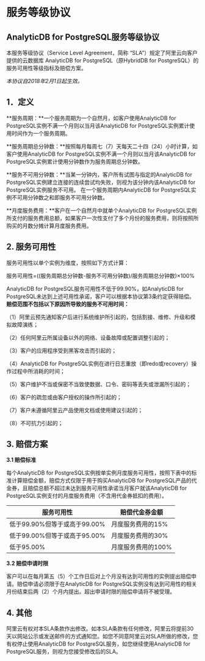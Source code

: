 # 服务等级协议

## AnalyticDB for PostgreSQL服务等级协议

本服务等级协议（Service Level Agreement，简称 “SLA”）规定了阿里云向客户提供的云数据库 AnalyticDB for PostgreSQL（原HybridDB for PostgreSQL）的服务可用性等级指标及赔偿方案。

*本协议自2018年2月1日起生效。*

## 1．定义

**服务周期：**一个服务周期为一个自然月，如客户使用AnalyticDB for PostgreSQL实例不满一个月则以当月该AnalyticDB for PostgreSQL实例累计使用时间作为一个服务周期。

**服务周期总分钟数：**按照每月每周七（7）天每天二十四（24）小时计算，如客户使用AnalyticDB for PostgreSQL实例不满一个月则以当月该AnalyticDB for PostgreSQL实例累计使用分钟数作为服务周期总分钟数。

**服务不可用分钟数：**当某一分钟内，客户所有试图与指定的AnalyticDB for PostgreSQL实例建立连接的连续尝试均失败，则视为该分钟内该AnalyticDB for PostgreSQL实例服务不可用。 在一个服务周期内AnalyticDB for PostgreSQL实例不可用分钟数之和即服务不可用分钟数。

**月度服务费用：**客户在一个自然月中就单个AnalyticDB for PostgreSQL实例所支付的服务费用总额，如果客户一次性支付了多个月份的服务费用，则将按照所购买的月数分摊计算月度服务费用。

## 2. 服务可用性

服务可用性以单个实例为维度，按照如下方式计算：

服务可用性=\(\(服务周期总分钟数-服务不可用分钟数\)/服务周期总分钟数\)×100%

AnalyticDB for PostgreSQL服务可用性不低于99.90%，如AnalyticDB for PostgreSQL未达到上述可用性承诺，客户可以根据本协议第3条约定获得赔偿。**赔偿范围不包括以下原因所导致的服务不可用时间：**

（1）阿里云预先通知客户后进行系统维护所引起的，包括割接、维修、升级和模拟故障演练；

（2）任何阿里云所属设备以外的网络、设备故障或配置调整引起的；

（3）客户的应用程序受到黑客攻击而引起的；

（4）AnalyticDB for PostgreSQL实例在进行日志重放（即redo或recovery）操作过程中所消耗的时间；

（5）客户维护不当或保密不当致使数据、口令、密码等丢失或泄漏所引起的；

（6）客户的疏忽或由客户授权的操作所引起的；

（7）客户未遵循阿里云产品使用文档或使用建议引起的；

（8）不可抗力引起的；

## 3. 赔偿方案

**3.1 赔偿标准**

每个AnalyticDB for PostgreSQL实例按单实例月度服务可用性，按照下表中的标准计算赔偿金额，赔偿方式仅限于用于购买AnalyticDB for PostgreSQL产品的代金券，且赔偿总额不超过未达到服务可用性承诺当月客户就该AnalyticDB for PostgreSQL实例支付的月度服务费用（不含用代金券抵扣的费用）。

|服务可用性|赔偿代金券金额|
|-----|-------|
|低于99.90%但等于或高于99.00%|月度服务费用的15%|
|低于99.00%但等于或高于95.00%|月度服务费用的30%|
|低于95.00%|月度服务费用的100%|

**3.2 赔偿申请时限**

客户可以在每月第五（5）个工作日后对上个月没有达到可用性的实例提出赔偿申请。赔偿申请必须限于在AnalyticDB for PostgreSQL实例没有达到可用性的相关月份结束后两（2）个月内提出。超出申请时限的赔偿申请将不被受理。

## 4. 其他

阿里云有权对本SLA条款作出修改。如本SLA条款有任何修改，阿里云将提前30天以网站公示或发送邮件的方式通知您。如您不同意阿里云对SLA所做的修改，您有权停止使用AnalyticDB for PostgreSQL服务，如您继续使用AnalyticDB for PostgreSQL服务，则视为您接受修改后的SLA。

